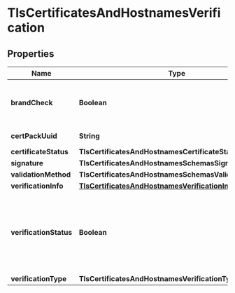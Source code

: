 

# TlsCertificatesAndHostnamesVerification


## Properties

| Name | Type | Description | Notes |
|------------ | ------------- | ------------- | -------------|
|**brandCheck** | **Boolean** | Certificate Authority is manually reviewing the order. |  [optional] |
|**certPackUuid** | **String** | Certificate Pack UUID. |  [optional] |
|**certificateStatus** | **TlsCertificatesAndHostnamesCertificateStatus** |  |  |
|**signature** | **TlsCertificatesAndHostnamesSchemasSignature** |  |  [optional] |
|**validationMethod** | **TlsCertificatesAndHostnamesSchemasValidationMethod** |  |  [optional] |
|**verificationInfo** | [**TlsCertificatesAndHostnamesVerificationInfo**](TlsCertificatesAndHostnamesVerificationInfo.md) |  |  [optional] |
|**verificationStatus** | **Boolean** | Status of the required verification information, omitted if verification status is unknown. |  [optional] |
|**verificationType** | **TlsCertificatesAndHostnamesVerificationType** |  |  [optional] |



